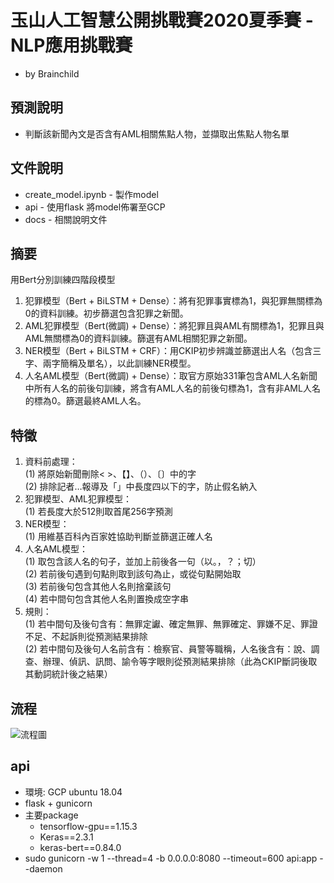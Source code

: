 # 玉山人工智慧公開挑戰賽2020夏季賽 - NLP應用挑戰賽
* by Brainchild
## 預測說明
* 判斷該新聞內文是否含有AML相關焦點人物，並擷取出焦點人物名單
## 文件說明
* create_model.ipynb - 製作model
* api - 使用flask 將model佈署至GCP
* docs - 相關說明文件
## 摘要
用Bert分別訓練四階段模型
1.	犯罪模型（Bert + BiLSTM + Dense）：將有犯罪事實標為1，與犯罪無關標為0的資料訓練。初步篩選包含犯罪之新聞。
2.	AML犯罪模型（Bert(微調) + Dense）：將犯罪且與AML有關標為1，犯罪且與AML無關標為0的資料訓練。篩選有AML相關犯罪之新聞。
3.	NER模型（Bert + BiLSTM + CRF）：用CKIP初步辨識並篩選出人名（包含三字、兩字簡稱及單名），以此訓練NER模型。
4.	人名AML模型（Bert(微調) + Dense）：取官方原始331筆包含AML人名新聞中所有人名的前後句訓練，將含有AML人名的前後句標為1，含有非AML人名的標為0。篩選最終AML人名。
## 特徵
1.	資料前處理：<br>
(1) 	將原始新聞刪除< >、【】、（）、〔〕中的字<br>
(2) 	排除記者…報導及「」中長度四以下的字，防止假名納入<br>
2.	犯罪模型、AML犯罪模型：<br>
(1) 	若長度大於512則取首尾256字預測<br>
3.	NER模型：<br>
(1) 	用維基百科內百家姓協助判斷並篩選正確人名<br>
4.	人名AML模型：<br>
(1) 	取包含該人名的句子，並加上前後各一句（以。，？；切）<br>
(2) 	若前後句遇到句點則取到該句為止，或從句點開始取<br>
(3) 	若前後句包含其他人名則捨棄該句<br>
(4) 	若中間句包含其他人名則置換成空字串<br>
5.	規則：<br>
(1) 	若中間句及後句含有：無罪定讞、確定無罪、無罪確定、罪嫌不足、罪證不足、不起訴則從預測結果排除<br>
(2) 	若中間句及後句人名前含有：檢察官、員警等職稱，人名後含有：說、調查、辦理、偵訊、訊問、諭令等字眼則從預測結果排除（此為CKIP斷詞後取其動詞統計後之結果）<br>


## 流程
![流程圖](https://github.com/jasonliu1990/esun_summer_game_2020/blob/master/docs/%E6%B5%81%E7%A8%8B.png)

## api 
* 環境: GCP ubuntu 18.04
* flask + gunicorn
* 主要package
  * tensorflow-gpu==1.15.3
  * Keras==2.3.1
  * keras-bert==0.84.0
* sudo gunicorn -w 1 --thread=4 -b 0.0.0.0:8080 --timeout=600 api:app --daemon
